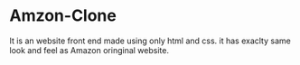 # Amzon-Clone
It is an website front end made using only html and css. it has exaclty same look and feel as Amazon oringinal website.
